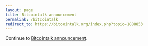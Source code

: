 ```yaml
---
layout: page
title: Bitcointalk announcement
permalink: /bitcointalk
redirect_to: https://bitcointalk.org/index.php?topic=1888853
---
```

Continue to <a href="{{ page.redirect_to }}">Bitcointalk announcement</a>.
